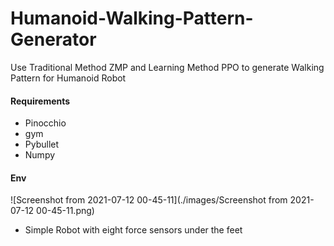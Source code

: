 # Humanoid-Walking-Pattern-Generator
Use Traditional Method ZMP and Learning Method PPO to generate Walking Pattern for Humanoid Robot

#### Requirements

- Pinocchio
- gym 
- Pybullet
- Numpy

#### Env

![Screenshot from 2021-07-12 00-45-11](./images/Screenshot from 2021-07-12 00-45-11.png)

- Simple Robot with eight force sensors under the feet

